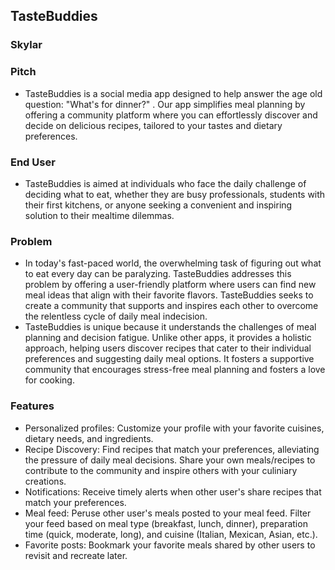 ## TasteBuddies

### Skylar

### Pitch
* TasteBuddies is a social media app designed to help answer the age old question: "What's for dinner?" . Our app simplifies meal planning by offering a community platform where you can effortlessly discover and decide on delicious recipes, tailored to your tastes and dietary preferences.

### End User
* TasteBuddies is aimed at individuals who face the daily challenge of deciding what to eat, whether they are busy professionals, students with their first kitchens, or anyone seeking a convenient and inspiring solution to their mealtime dilemmas.

### Problem
* In today's fast-paced world, the overwhelming task of figuring out what to eat every day can be paralyzing. TasteBuddies addresses this problem by offering a user-friendly platform where users can find new meal ideas that align with their favorite flavors. TasteBuddies seeks to create a community that supports and inspires each other to overcome the relentless cycle of daily meal indecision.
* TasteBuddies is unique because it understands the challenges of meal planning and decision fatigue. Unlike other apps, it provides a holistic approach, helping users discover recipes that cater to their individual preferences and suggesting daily meal options. It fosters a supportive community that encourages stress-free meal planning and fosters a love for cooking.

### Features
* Personalized profiles: Customize your profile with your favorite cuisines, dietary needs, and ingredients.
* Recipe Discovery: Find recipes that match your preferences, alleviating the pressure of daily meal decisions. Share your own meals/recipes to contribute to the community and inspire others with your culiniary creations.
* Notifications: Receive timely alerts when other user's share recipes that match your preferences.
* Meal feed: Peruse other user's meals posted to your meal feed. Filter your feed based on meal type (breakfast, lunch, dinner), preparation time (quick, moderate, long), and cuisine (Italian, Mexican, Asian, etc.).
* Favorite posts: Bookmark your favorite meals shared by other users to revisit and recreate later.